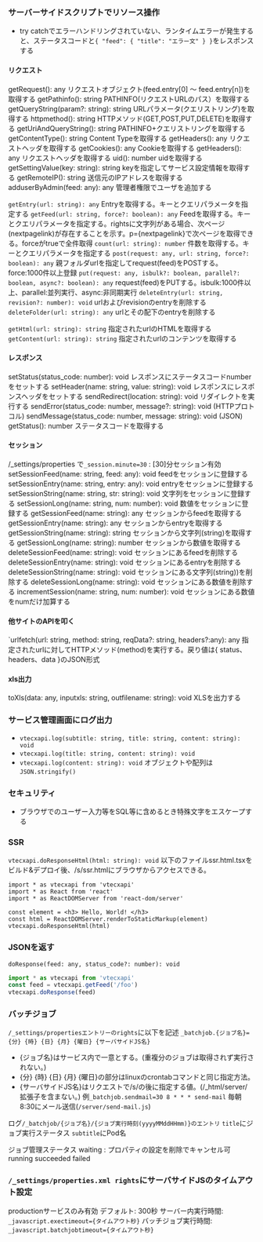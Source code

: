 ### サーバーサイドスクリプトでリソース操作
- try catchでエラーハンドリングされていない、ランタイムエラーが発生すると、ステータスコードと`{ "feed": { "title": "エラー文" } }`をレスポンスする
#### リクエスト
getRequest(): any	リクエストオブジェクト(feed.entry[0] ～ feed.entry[n])を取得する
getPathinfo(): string	PATHINFO(リクエストURLのパス）を取得する
getQueryString(param?: string): string	URLパラメータ(クエリストリング)を取得する
httpmethod(): string	HTTPメソッド(GET,POST,PUT,DELETE)を取得する
getUriAndQueryString(): string	PATHINFO+クエリストリングを取得する
getContentType(): string	Content Typeを取得する
getHeaders(): any	リクエストヘッダを取得する
getCookies(): any	Cookieを取得する
getHeaders(): any	リクエストヘッダを取得する
uid(): number	uidを取得する
getSettingValue(key: string): string	keyを指定してサービス設定情報を取得する
getRemoteIP(): string	送信元のIPアドレスを取得する
adduserByAdmin(feed: any): any	管理者権限でユーザを追加する

`getEntry(url: string): any`	Entryを取得する。キーとクエリパラメータを指定する
`getFeed(url: string, force?: boolean): any`	Feedを取得する。キーとクエリパラメータを指定する。rightsに文字列がある場合、次ページ(nextpagelink)が存在することを示す。p={nextpagelink}で次ページを取得できる。forceがtrueで全件取得
`count(url: string): number`	件数を取得する。キーとクエリパラメータを指定する
`post(request: any, url: string, force?: boolean): any`	親フォルダurlを指定してrequest(feed)をPOSTする。force:1000件以上登録
`put(request: any, isbulk?: boolean, parallel?: boolean, async?: boolean): any`	request(feed)をPUTする。isbulk:1000件以上、parallel:並列実行、async:非同期実行
`deleteEntry(url: string, revision?: number): void`	urlおよびrevisionのentryを削除する
`deleteFolder(url: string): any`	urlとその配下のentryを削除する

`getHtml(url: string): string`	指定されたurlのHTMLを取得する
`getContent(url: string): string`	指定されたurlのコンテンツを取得する
#### レスポンス
setStatus(status_code: number): void	レスポンスにステータスコードnumberをセットする
setHeader(name: string, value: string): void	レスポンスにレスポンスヘッダをセットする
sendRedirect(location: string): void	リダイレクトを実行する
sendError(status_code: number, message?: string): void	(HTTPプロトコル)
sendMessage(status_code: number, message: string): void	(JSON)
getStatus(): number	ステータスコードを取得する

#### セッション
/_settings/properties で`_session.minute=30` : [30]分セッション有効
setSessionFeed(name: string, feed: any): void	feedをセッションに登録する
setSessionEntry(name: string, entry: any): void	entryをセッションに登録する
setSessionString(name: string, str: string): void	文字列をセッションに登録する
setSessionLong(name: string, num: number): void	数値をセッションに登録する
getSessionFeed(name: string): any	セッションからfeedを取得する
getSessionEntry(name: string): any	セッションからentryを取得する
getSessionString(name: string): string	セッションから文字列(string)を取得する
getSessionLong(name: string): number	セッションから数値を取得する
deleteSessionFeed(name: string): void	セッションにあるfeedを削除する
deleteSessionEntry(name: string): void	セッションにあるentryを削除する
deleteSessionString(name: string): void	セッションにある文字列(string))を削除する
deleteSessionLong(name: string): void	セッションにある数値を削除する
incrementSession(name: string, num: number): void	セッションにある数値をnumだけ加算する

#### 他サイトのAPIを叩く
`urlfetch(url: string, method: string, reqData?: string, headers?:any): any	指定されたurlに対してHTTPメソッド(method)を実行する。戻り値は{ status、headers、data }のJSON形式

#### xls出力
toXls(data: any, inputxls: string, outfilename: string): void	XLSを出力する

### サービス管理画面にログ出力
- `vtecxapi.log(subtitle: string, title: string, content: string): void`
- `vtecxapi.log(title: string, content: string): void`
- `vtecxapi.log(content: string): void`
オブジェクトや配列は`JSON.stringify()`
### セキュリティ
- ブラウザでのユーザー入力等をSQL等に含めるとき特殊文字をエスケープする
### SSR
`vtecxapi.doResponseHtml(html: string): void`
以下のファイルssr.html.tsxをビルド&デプロイ後、/s/ssr.htmlにブラウザからアクセスできる。
```tsx: server/ssr.html.tsx
import * as vtecxapi from 'vtecxapi'
import * as React from 'react'
import * as ReactDOMServer from 'react-dom/server'

const element = <h3> Hello, World! </h3>
const html = ReactDOMServer.renderToStaticMarkup(element)
vtecxapi.doResponseHtml(html)
```
### JSONを返す
`doResponse(feed: any, status_code?: number): void`
```ts
import * as vtecxapi from 'vtecxapi'
const feed = vtecxapi.getFeed('/foo')
vtecxapi.doResponse(feed)
```
### バッチジョブ
`/_settings/propertiesエントリーのrights`に以下を記述
`_batchjob.{ジョブ名}={分} {時} {日} {月} {曜日} {サーバサイドJS名}`
- {ジョブ名}はサービス内で一意とする。(重複分のジョブは取得されず実行されない。)
- {分} {時} {日} {月} {曜日}の部分はlinuxのcrontabコマンドと同じ指定方法。
- {サーバサイドJS名}はリクエストで/s/の後に指定する値。(/_html/server/ 拡張子を含まない。)
例`_batchjob.sendmail=30 8 * * * send-mail` 毎朝8:30にメール送信(`/server/send-mail.js`)

ログ`/_batchjob/{ジョブ名}/{ジョブ実行時刻(yyyyMMddHHmm)}のエントリ`
`title`にジョブ実行ステータス `subtitle`にPod名

ジョブ管理ステータス waiting : プロパティの設定を削除でキャンセル可 running succeeded failed
### `/_settings/properties.xml rights`にサーバサイドJSのタイムアウト設定
productionサービスのみ有効 デフォルト: 300秒
サーバー内実行時間: `_javascript.exectimeout={タイムアウト秒}`
バッチジョブ実行時間: `_javascript.batchjobtimeout={タイムアウト秒}`
